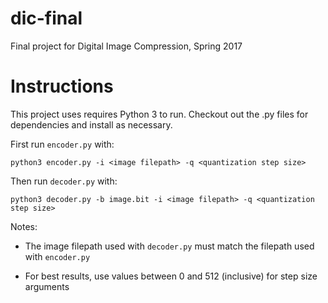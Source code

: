 # dic-final
Final project for Digital Image Compression, Spring 2017

# Instructions
This project uses requires Python 3 to run. Checkout out the .py files for dependencies and install as necessary.

First run ```encoder.py``` with:

    python3 encoder.py -i <image filepath> -q <quantization step size>
    
Then run ```decoder.py``` with:

    python3 decoder.py -b image.bit -i <image filepath> -q <quantization step size>

Notes:

* The image filepath used with ```decoder.py``` must match the filepath used with ```encoder.py```

* For best results, use values between 0 and 512 (inclusive) for step size arguments
